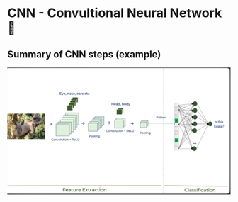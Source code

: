 # CNN - Convultional Neural Network :brain:




## Summary of CNN steps (example)
![alt text](image.png)